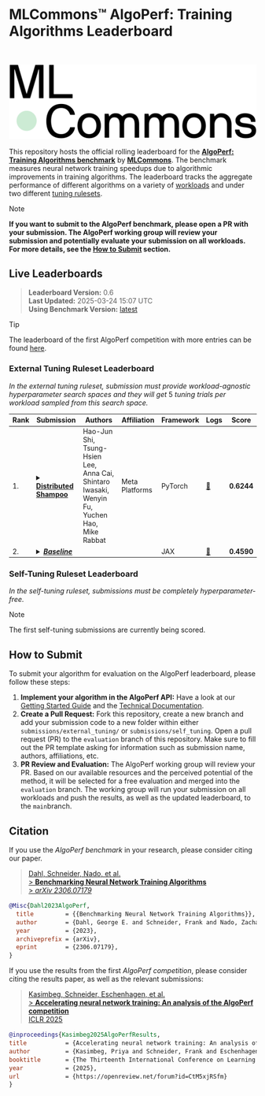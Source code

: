 # MLCommons™ AlgoPerf: Training Algorithms Leaderboard

<br />
<p align="center">
<a href="#"><img width="600" img src="/.assets/mlc_logo.png" alt="MLCommons Logo"/></a>
</p>

This repository hosts the official rolling leaderboard for the [**AlgoPerf: Training Algorithms benchmark**](https://github.com/mlcommons/algorithmic-efficiency) by [**MLCommons**](https://mlcommons.org/).
The benchmark measures neural network training speedups due to algorithmic improvements in training algorithms.
The leaderboard tracks the aggregate performance of different algorithms on a variety of [workloads](https://github.com/mlcommons/algorithmic-efficiency/blob/main/DOCUMENTATION.md#workloads) and under two different [tuning rulesets](https://github.com/mlcommons/algorithmic-efficiency/blob/main/DOCUMENTATION.md#tuning).

> [!NOTE]  
> **If you want to submit to the AlgoPerf benchmark, please open a PR with your submission. The AlgoPerf working group will review your submission and potentially evaluate your submission on all workloads. For more details, see the [How to Submit](#how-to-submit) section.**

## Live Leaderboards

> **Leaderboard Version:** 0.6  
> **Last Updated:** 2025-03-24 15:07 UTC  
> **Using Benchmark Version:** [latest](https://github.com/mlcommons/algorithmic-efficiency)

> [!TIP]
> The leaderboard of the first AlgoPerf competition with more entries can be found [here](./previous_leaderboards/algoperf_v05/README.md).

### External Tuning Ruleset Leaderboard

_In the external tuning ruleset, submission must provide workload-agnostic hyperparameter search spaces and they will get_ $5$ _tuning trials per workload sampled from this search space._

<!-- BEGIN EXTERNAL TUNING LEADERBOARD -->

| **Rank** | **Submission**                                                                                                                                                                                                                                                                                                                                                                                                              | **Authors**                                                                                  | **Affiliation** | **Framework** | **Logs**                             | **Score**  |
| -------- | --------------------------------------------------------------------------------------------------------------------------------------------------------------------------------------------------------------------------------------------------------------------------------------------------------------------------------------------------------------------------------------------------------------------------- | -------------------------------------------------------------------------------------------- | --------------- | ------------- | ------------------------------------ | ---------- |
| 1.       | <details><summary>[**Distributed Shampoo**](submissions/external_tuning/shampoo/)</summary>Based on the Distributed Shampoo algorithm of [Anil et al. (2020)](https://arxiv.org/abs/2002.09018) with an implementation tailored to leverage PyTorch performance optimizations. See [Shi et al. (2023)](https://arxiv.org/abs/2309.06497) for details. The submission uses a list of five hyperparameter settings.</details> | Hao-Jun Shi, Tsung-Hsien Lee, Anna Cai, Shintaro Iwasaki, Wenyin Fu, Yuchen Hao, Mike Rabbat | Meta Platforms  | PyTorch       | [💾](logs/external_tuning/shampoo/)  | **0.6244** |
| 2.       | <details><summary>[**_Baseline_**](submissions/external_tuning/baseline/)</summary>Baseline using NadamW ([Dozat, 2016](https://openreview.net/forum?id=OM0jvwB8jIp57ZJjtNEZ); [Loshchilov & Hutter, 2019](https://openreview.net/forum?id=Bkg6RiCqY7)) and a linear learning rate warmup followed by a cosine decay ([Dahl et al., 2023](https://arxiv.org/abs/2306.07179)).</details>                                     |                                                                                              |                 | JAX           | [💾](logs/external_tuning/baseline/) | **0.4590** |

<!-- END EXTERNAL TUNING LEADERBOARD -->

### Self-Tuning Ruleset Leaderboard

_In the self-tuning ruleset, submissions must be completely hyperparameter-free._

> [!NOTE]
> The first self-tuning submissions are currently being scored.

<!-- BEGIN SELF-TUNING LEADERBOARD -->

<!-- | **Rank** | **Submission**                                                                                                                                                                                                                                                                                                   | **Authors**                                                                                                          | **Affiliation**            | **Framework** | **Logs**                                    | **Score**  |
| -------- | ---------------------------------------------------------------------------------------------------------------------------------------------------------------------------------------------------------------------------------------------------------------------------------------------------------------- | -------------------------------------------------------------------------------------------------------------------- | -------------------------- | ------------- | ------------------------------------------- | ---------- |
| 1.       | <details><summary>[**Schedule Free AdamW v2**](submissions/self_tuning/schedule_free_adamw_v2/)</summary>A self-tuning version of Schedule Free AdamW ([Defazio et al., 2024](https://openreview.net/forum?id=0XeNkkENuI)) using a single hyperparameter configuration.</details>                                      | Alice Yang, Aaron Defazio, Konstantin Mishchenko                                                                     | Meta AI, Samsung AI        | PyTorch       | [💾](logs/self_tuning/schedule_free_adamw_v2/) | **0.8542** |
| 2.       | <details><summary>[**_Baseline_**](submissions/self_tuning/baseline/)</summary>Baseline using NadamW, a linear learning rate warmup followed by a cosine decay, and a single hyperparameter point ([Dahl et al., 2023](https://arxiv.org/abs/2306.07179)).</details>                                             |                                                                                                                      |                            | JAX           | [💾](logs/self_tuning/baseline/)            | **0.8194** | -->

<!-- END SELF-TUNING LEADERBOARD -->

## How to Submit

To submit your algorithm for evaluation on the AlgoPerf leaderboard, please follow these steps:

1. **Implement your algorithm in the AlgoPerf API:** Have a look at our [Getting Started Guide](https://github.com/mlcommons/algorithmic-efficiency/blob/main/GETTING_STARTED.md) and the [Technical Documentation](https://github.com/mlcommons/algorithmic-efficiency/blob/main/DOCUMENTATION.md).
2. **Create a Pull Request:** Fork this repository, create a new branch and add your submission code to a new folder within either `submissions/external_tuning/` or `submissions/self_tuning`. Open a pull request (PR) to the `evaluation` branch of this repository. Make sure to fill out the PR template asking for information such as submission name, authors, affiliations, etc.
3. **PR Review and Evaluation:** The AlgoPerf working group will review your PR. Based on our available resources and the perceived potential of the method, it will be selected for a free evaluation and merged into the `evaluation` branch. The working group will run your submission on all workloads and push the results, as well as the updated leaderboard, to the `main`branch.

## Citation

If you use the _AlgoPerf benchmark_ in your research, please consider citing our paper.

> [Dahl, Schneider, Nado, et al.<br/> > **Benchmarking Neural Network Training Algorithms**<br/> > _arXiv 2306.07179_](http://arxiv.org/abs/2306.07179)

```bibtex
@Misc{Dahl2023AlgoPerf,
  title         = {{Benchmarking Neural Network Training Algorithms}},
  author        = {Dahl, George E. and Schneider, Frank and Nado, Zachary and Agarwal, Naman and Sastry, Chandramouli Shama and Hennig, Philipp and Medapati, Sourabh and Eschenhagen, Runa and Kasimbeg, Priya and Suo, Daniel and Bae, Juhan and Gilmer, Justin and Peirson, Abel L. and Khan, Bilal and Anil, Rohan and Rabbat, Mike and Krishnan, Shankar and Snider, Daniel and Amid, Ehsan and Chen, Kongtao and Maddison, Chris J. and Vasudev, Rakshith and Badura, Michal and Garg, Ankush and Mattson, Peter},
  year          = {2023},
  archiveprefix = {arXiv},
  eprint        = {2306.07179},
}
```

If you use the results from the first _AlgoPerf competition_, please consider citing the results paper, as well as the relevant submissions:

> [Kasimbeg, Schneider, Eschenhagen, et al.<br/> > **Accelerating neural network training: An analysis of the AlgoPerf competition**<br/>
> ICLR 2025](https://openreview.net/forum?id=CtM5xjRSfm)

```bibtex
@inproceedings{Kasimbeg2025AlgoPerfResults,
title           = {Accelerating neural network training: An analysis of the {AlgoPerf} competition},
author          = {Kasimbeg, Priya and Schneider, Frank and Eschenhagen, Runa and Bae, Juhan and Sastry, Chandramouli Shama and Saroufim, Mark and Boyuan, Feng and Wright, Less and Yang, Edward Z. and Nado, Zachary and Medapati, Sourabh and Hennig, Philipp and Rabbat, Michael and Dahl, George E.},
booktitle       = {The Thirteenth International Conference on Learning Representations},
year            = {2025},
url             = {https://openreview.net/forum?id=CtM5xjRSfm}
}
```
